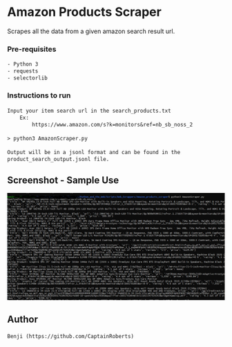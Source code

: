 # Amazon Products Scraper 

Scrapes all the data from a given amazon search result url.

### Pre-requisites

	- Python 3
	- requests
	- selectorlib

### Instructions to run
	Input your item search url in the search_products.txt
		Ex:
			https://www.amazon.com/s?k=monitors&ref=nb_sb_noss_2

  	> python3 AmazonScraper.py

  	Output will be in a jsonl format and can be found in the product_search_output.jsonl file.

## Screenshot - Sample Use

![Screenshot](output.PNG)

## Author

	Benji (https://github.com/CaptainRoberts)

